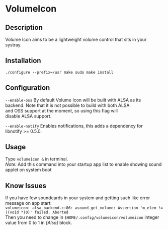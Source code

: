 # VolumeIcon

## Description

Volume Icon aims to be a lightweight volume control that sits in your systray.

## Installation

  `./configure --prefix=/usr
  make
  sudo make install`

## Configuration

`--enable-oss`
  By default Volume Icon will be built with ALSA as its  
  backend. Note that it is not possible to build with both ALSA  
  and OSS support at the moment, so using this flag will  
  disable ALSA support.

`--enable-notify`
  Enables notifications, this adds a dependency for  
  libnotify >= 0.5.0.

## Usage

  Type `volumeicon &` in terminal.  
  *Note:* Add this command into your startup app list to enable showing sound applet on system boot

## Know Issues

  If you have few soundcards in your system and getting such like error message on app start:  
  `volumeicon: alsa_backend.c:86: asound_get_volume: Assertion 'm_elem != ((void *)0)' failed.
  Aborted`  
  Then you need to change in `$HOME/.config/volumeicon/volumeicon` integer value from 0 to 1 in *[Alsa]* block.
